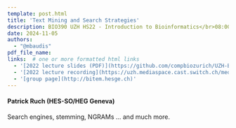 ```yaml
---
template: post.html
title: 'Text Mining and Search Strategies'
description: BIO390 UZH HS22 - Introduction to Bioinformatics</br>08:00-09:45 @ UZH Irchel Y03-G-85
date: 2024-11-05
authors:
  - "@mbaudis"
pdf_file_name:
links:  # one or more formatted html links
  - '[2022 lecture slides (PDF)](https://github.com/compbiozurich/UZH-BIO390/raw/main/course-material/2023-11-14___Patrick-Ruch__Text-Mining__UZH-BIO390-HS23-lecture-09.pdf)'
  - '[2022 lecture recording](https://uzh.mediaspace.cast.switch.ch/media/Introduction+to+Bioinformatics+-+Lecture+09A+Text+Mining/0_lyog8bfh)'
  - '[group page](http://bitem.hesge.ch)'
---
```


#### Patrick Ruch (HES-SO/HEG Geneva)

Search engines, stemming, NGRAMs ... and much more.
